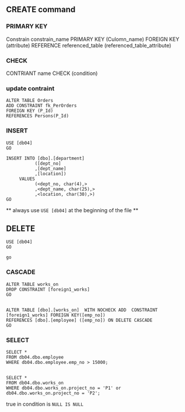 ## CREATE command

### PRIMARY KEY

Constrain constrain_name PRIMARY KEY (Culomn_name)
FOREIGN KEY (attribute) REFERENCE referenced_table (referenced_table_attribute)

### CHECK 

CONTRIANT name CHECK (condition)

### update contraint

    ALTER TABLE Orders
    ADD CONSTRAINT fk_PerOrders
    FOREIGN KEY (P_Id)
    REFERENCES Persons(P_Id)
    
### INSERT

    USE [db04]
    GO
    
    INSERT INTO [dbo].[department]
               ([dept_no]
               ,[dept_name]
               ,[location])
         VALUES
               (<dept_no, char(4),>
               ,<dept_name, char(25),>
               ,<location, char(30),>)
    GO
    
** always use `USE [db04]` at the beginning of the file **

## DELETE

    USE [db04]
    GO
    
    go
    
### CASCADE 


    ALTER TABLE works_on
    DROP CONSTRAINT [foreign1_works]
    GO
    
    
    ALTER TABLE [dbo].[works_on]  WITH NOCHECK ADD  CONSTRAINT [foreign1_works] FOREIGN KEY([emp_no])
    REFERENCES [dbo].[employee] ([emp_no]) ON DELETE CASCADE 
    GO


### SELECT

    SELECT *
    FROM db04.dbo.employee
    WHERE db04.dbo.employee.emp_no > 15000;
    
    
    SELECT *
    FROM db04.dbo.works_on
    WHERE db04.dbo.works_on.project_no = 'P1' or db04.dbo.works_on.project_no = 'P2';
    
    
    
true in condition is `NULL IS NULL`
